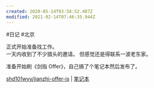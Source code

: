 ```yaml
---
created: 2020-05-14T03:58:52.407Z
modified: 2021-02-14T07:46:35.944Z
---
```

#日记 #北京

正式开始准备找工作。  
一天内收到了不少猎头的邀请。
但感觉还是得联系一波老东家。  

<!-- @timer "date":"Thu May 14 2020 23:43:28 GMT+0800 (China Standard Time)" -->
准备开始刷《剑指 Offer》，自己搞了个笔记本然后发布了。

[shd101wyy/jianzhi-offer-js](https://github.com/shd101wyy/jianzhi-offer-js) | [笔记本](https://crossnote.app/?repo=https%3A%2F%2Fgithub.com%2Fshd101wyy%2Fjianzhi-offer-js.git&branch=master&filePath=README.md)


